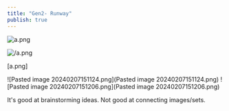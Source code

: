 ```yaml
---
title: "Gen2- Runway"
publish: true
---
```

![a.png](a.png)

![/a.png](/a.png)

[a.png]



![Pasted image 20240207151124.png](Pasted image 20240207151124.png)
![Pasted image 20240207151206.png](Pasted image 20240207151206.png)


It's good at brainstorming ideas.
Not good at connecting images/sets.
